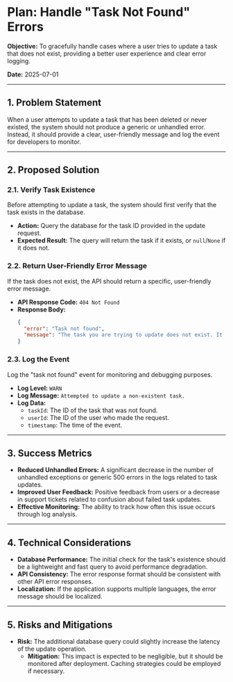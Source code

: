 # Plan: Handle "Task Not Found" Errors

**Objective:** To gracefully handle cases where a user tries to update a task that does not exist, providing a better user experience and clear error logging.

**Date:** 2025-07-01

---

## 1. Problem Statement

When a user attempts to update a task that has been deleted or never existed, the system should not produce a generic or unhandled error. Instead, it should provide a clear, user-friendly message and log the event for developers to monitor.

---

## 2. Proposed Solution

### 2.1. Verify Task Existence

Before attempting to update a task, the system should first verify that the task exists in the database.

*   **Action:** Query the database for the task ID provided in the update request.
*   **Expected Result:** The query will return the task if it exists, or `null`/`None` if it does not.

### 2.2. Return User-Friendly Error Message

If the task does not exist, the API should return a specific, user-friendly error message.

*   **API Response Code:** `404 Not Found`
*   **Response Body:**
    ```json
    {
      "error": "Task not found",
      "message": "The task you are trying to update does not exist. It may have been deleted."
    }
    ```

### 2.3. Log the Event

Log the "task not found" event for monitoring and debugging purposes.

*   **Log Level:** `WARN`
*   **Log Message:** `Attempted to update a non-existent task.`
*   **Log Data:**
    *   `taskId`: The ID of the task that was not found.
    *   `userId`: The ID of the user who made the request.
    *   `timestamp`: The time of the event.

---

## 3. Success Metrics

*   **Reduced Unhandled Errors:** A significant decrease in the number of unhandled exceptions or generic 500 errors in the logs related to task updates.
*   **Improved User Feedback:** Positive feedback from users or a decrease in support tickets related to confusion about failed task updates.
*   **Effective Monitoring:** The ability to track how often this issue occurs through log analysis.

---

## 4. Technical Considerations

*   **Database Performance:** The initial check for the task's existence should be a lightweight and fast query to avoid performance degradation.
*   **API Consistency:** The error response format should be consistent with other API error responses.
*   **Localization:** If the application supports multiple languages, the error message should be localized.

---

## 5. Risks and Mitigations

*   **Risk:** The additional database query could slightly increase the latency of the update operation.
    *   **Mitigation:** This impact is expected to be negligible, but it should be monitored after deployment. Caching strategies could be employed if necessary.
